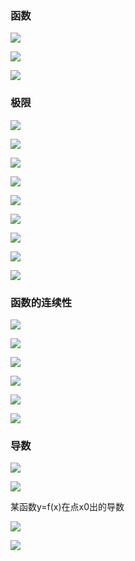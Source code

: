 ### 函数

![](https://gitee.com/hxc8/images2/raw/master/img/202407172209137.jpg)

![](https://gitee.com/hxc8/images2/raw/master/img/202407172209259.jpg)

![](https://gitee.com/hxc8/images2/raw/master/img/202407172209858.jpg)

### 极限

![](https://gitee.com/hxc8/images2/raw/master/img/202407172209929.jpg)

![](https://gitee.com/hxc8/images2/raw/master/img/202407172209836.jpg)

![](https://gitee.com/hxc8/images2/raw/master/img/202407172210670.jpg)

![](https://gitee.com/hxc8/images2/raw/master/img/202407172210110.jpg)

![](https://gitee.com/hxc8/images2/raw/master/img/202407172210228.jpg)

![](https://gitee.com/hxc8/images2/raw/master/img/202407172210024.jpg)

![](https://gitee.com/hxc8/images2/raw/master/img/202407172210927.jpg)

![](https://gitee.com/hxc8/images2/raw/master/img/202407172210601.jpg)

![](https://gitee.com/hxc8/images2/raw/master/img/202407172210844.jpg)

### 函数的连续性

![](https://gitee.com/hxc8/images2/raw/master/img/202407172210859.jpg)

![](https://gitee.com/hxc8/images2/raw/master/img/202407172210340.jpg)

![](https://gitee.com/hxc8/images2/raw/master/img/202407172210935.jpg)

![](https://gitee.com/hxc8/images2/raw/master/img/202407172210327.jpg)

![](https://gitee.com/hxc8/images2/raw/master/img/202407172210679.jpg)

![](https://gitee.com/hxc8/images2/raw/master/img/202407172210809.jpg)

### 导数

![](https://gitee.com/hxc8/images2/raw/master/img/202407172210654.jpg)

![](https://gitee.com/hxc8/images2/raw/master/img/202407172210175.jpg)

某函数y=f(x)在点x0出的导数

![](https://gitee.com/hxc8/images2/raw/master/img/202407172210177.jpg)

![](images/WEBRESOURCE1cf304236885472ed40f5d67a839dc53截图.png)